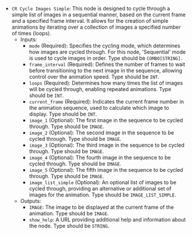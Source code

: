 - `CR Cycle Images Simple`: This node is designed to cycle through a simple list of images in a sequential manner, based on the current frame and a specified frame interval. It allows for the creation of simple animations by iterating over a collection of images a specified number of times (loops).
    - Inputs:
        - `mode` (Required): Specifies the cycling mode, which determines how images are cycled through. For this node, 'Sequential' mode is used to cycle images in order. Type should be `COMBO[STRING]`.
        - `frame_interval` (Required): Defines the number of frames to wait before transitioning to the next image in the sequence, allowing control over the animation speed. Type should be `INT`.
        - `loops` (Required): Determines how many times the list of images will be cycled through, enabling repeated animations. Type should be `INT`.
        - `current_frame` (Required): Indicates the current frame number in the animation sequence, used to calculate which image to display. Type should be `INT`.
        - `image_1` (Optional): The first image in the sequence to be cycled through. Type should be `IMAGE`.
        - `image_2` (Optional): The second image in the sequence to be cycled through. Type should be `IMAGE`.
        - `image_3` (Optional): The third image in the sequence to be cycled through. Type should be `IMAGE`.
        - `image_4` (Optional): The fourth image in the sequence to be cycled through. Type should be `IMAGE`.
        - `image_5` (Optional): The fifth image in the sequence to be cycled through. Type should be `IMAGE`.
        - `image_list_simple` (Optional): An optional list of images to be cycled through, providing an alternative or additional set of images for the animation. Type should be `IMAGE_LIST_SIMPLE`.
    - Outputs:
        - `IMAGE`: The image to be displayed at the current frame of the animation. Type should be `IMAGE`.
        - `show_help`: A URL providing additional help and information about the node. Type should be `STRING`.
